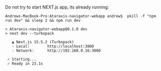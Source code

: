 Do not try to start NEXT.js app, its already running: 
```
Andrews-MacBook-Pro:Ataraxis-navigator-webapp andrew$  pkill -f "npm run dev" && sleep 2 && npm run dev

> Ataraxis-navigator-webapp@0.1.0 dev
> next dev --turbopack

   ▲ Next.js 15.5.2 (Turbopack)
   - Local:        http://localhost:3000
   - Network:      http://192.168.0.16:3000

 ✓ Starting...
 ✓ Ready in 23.1s
 ```
